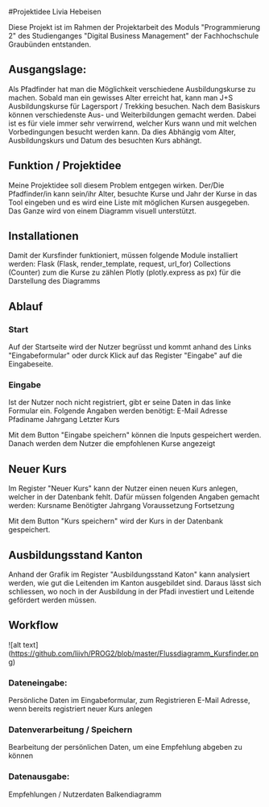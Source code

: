 #Projektidee Livia Hebeisen

Diese Projekt ist im Rahmen der Projektarbeit des Moduls "Programmierung 2" des Studienganges "Digital Business Management" der Fachhochschule Graubünden entstanden. 

## Ausgangslage:
Als Pfadfinder hat man die Möglichkeit verschiedene Ausbildungskurse zu machen. Sobald man ein gewisses Alter erreicht hat, kann man J+S Ausbildungskurse für Lagersport / Trekking besuchen. Nach dem Basiskurs können verschiedenste Aus- und Weiterbildungen gemacht werden. Dabei ist es für viele immer sehr verwirrend, welcher Kurs wann und mit welchen Vorbedingungen besucht werden kann. Da dies Abhängig vom Alter, Ausbildungskurs und Datum des besuchten Kurs abhängt.

## Funktion / Projektidee
Meine Projektidee soll diesem Problem entgegen wirken. Der/Die Pfadfinder/in kann sein/ihr Alter, besuchte Kurse und Jahr der Kurse in das Tool eingeben und es wird eine Liste mit möglichen Kursen ausgegeben. 
Das Ganze wird von einem Diagramm visuell unterstützt. 

## Installationen
Damit der Kursfinder funktioniert, müssen folgende Module installiert werden:
Flask (Flask, render_template, request, url_for)
Collections (Counter) zum die Kurse zu zählen
Plotly (plotly.express as px) für die Darstellung des Diagramms



## Ablauf

### Start
Auf der Startseite wird der Nutzer begrüsst und kommt anhand des Links "Eingabeformular" oder durck Klick auf das Register "Eingabe" auf die Eingabeseite.

### Eingabe
Ist der Nutzer noch nicht registriert, gibt er seine Daten in das linke Formular ein. Folgende Angaben werden benötigt:
E-Mail Adresse
Pfadiname
Jahrgang
Letzter Kurs

Mit dem Button "Eingabe speichern" können die Inputs gespeichert werden. Danach werden dem Nutzer die empfohlenen Kurse angezeigt

## Neuer Kurs
Im Register "Neuer Kurs" kann der Nutzer einen neuen Kurs anlegen, welcher in der Datenbank fehlt. 
Dafür müssen folgenden Angaben gemacht werden:
Kursname
Benötigter Jahrgang
Voraussetzung
Fortsetzung

Mit dem Button "Kurs speichern" wird der Kurs in der Datenbank gespeichert.

## Ausbildungsstand Kanton
Anhand der Grafik im Register "Ausbildungsstand Katon" kann analysiert werden, wie gut die Leitenden im Kanton ausgebildet sind. Daraus lässt sich schliessen, wo noch in der Ausbildung in der Pfadi investiert und Leitende gefördert werden müssen.

## Workflow
![alt text]
(https://github.com/liivh/PROG2/blob/master/Flussdiagramm_Kursfinder.png)

### Dateneingabe:
Persönliche Daten im Eingabeformular, zum Registrieren
E-Mail Adresse, wenn bereits registriert
neuer Kurs anlegen


### Datenverarbeitung / Speichern
Bearbeitung der persönlichen Daten, um eine Empfehlung abgeben zu können

### Datenausgabe:
Empfehlungen / Nutzerdaten
Balkendiagramm


